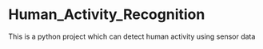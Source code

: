 # Human_Activity_Recognition
This is a python project which can detect human activity using sensor data
